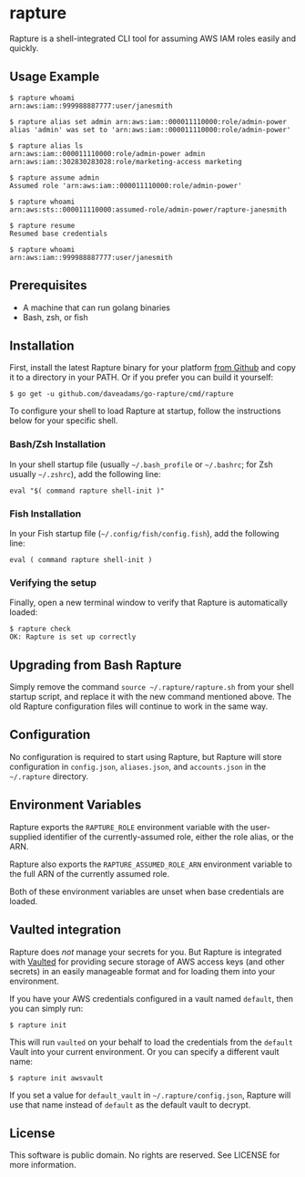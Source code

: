 # rapture

Rapture is a shell-integrated CLI tool for assuming AWS IAM roles easily and
quickly.

## Usage Example

    $ rapture whoami
    arn:aws:iam::999988887777:user/janesmith

    $ rapture alias set admin arn:aws:iam::000011110000:role/admin-power
    alias 'admin' was set to 'arn:aws:iam::000011110000:role/admin-power'

    $ rapture alias ls
    arn:aws:iam::000011110000:role/admin-power admin
    arn:aws:iam::302830283028:role/marketing-access marketing

    $ rapture assume admin
    Assumed role 'arn:aws:iam::000011110000:role/admin-power'

    $ rapture whoami
    arn:aws:sts::000011110000:assumed-role/admin-power/rapture-janesmith

    $ rapture resume
    Resumed base credentials

    $ rapture whoami
    arn:aws:iam::999988887777:user/janesmith


## Prerequisites

* A machine that can run golang binaries
* Bash, zsh, or fish


## Installation

First, install the latest Rapture binary for your platform [from Github](https://github.com/daveadams/go-rapture/releases)
and copy it to a directory in your PATH. Or if you prefer you can build it yourself:

    $ go get -u github.com/daveadams/go-rapture/cmd/rapture

To configure your shell to load Rapture at startup, follow the instructions
below for your specific shell.

### Bash/Zsh Installation

In your shell startup file (usually `~/.bash_profile` or `~/.bashrc`; for Zsh
usually `~/.zshrc`), add the following line:

    eval "$( command rapture shell-init )"

### Fish Installation

In your Fish startup file (`~/.config/fish/config.fish`), add the following line:

    eval ( command rapture shell-init )

### Verifying the setup

Finally, open a new terminal window to verify that Rapture is automatically loaded:

    $ rapture check
    OK: Rapture is set up correctly


## Upgrading from Bash Rapture

Simply remove the command `source ~/.rapture/rapture.sh` from your shell startup
script, and replace it with the new command mentioned above. The old Rapture
configuration files will continue to work in the same way.


## Configuration

No configuration is required to start using Rapture, but Rapture will store
configuration in `config.json`, `aliases.json`, and `accounts.json` in the
`~/.rapture` directory.


## Environment Variables

Rapture exports the `RAPTURE_ROLE` environment variable with the user-supplied
identifier of the currently-assumed role, either the role alias, or the ARN.

Rapture also exports the `RAPTURE_ASSUMED_ROLE_ARN` environment variable to
the full ARN of the currently assumed role.

Both of these environment variables are unset when base credentials are loaded.


## Vaulted integration

Rapture does _not_ manage your secrets for you. But Rapture is integrated with
[Vaulted](https://github.com/miquella/vaulted) for providing secure storage of
AWS access keys (and other secrets) in an easily manageable format and for
loading them into your environment.

If you have your AWS credentials configured in a vault named `default`, then
you can simply run:

    $ rapture init

This will run `vaulted` on your behalf to load the credentials from the `default`
Vault into your current environment. Or you can specify a different vault name:

    $ rapture init awsvault

If you set a value for `default_vault` in `~/.rapture/config.json`, Rapture
will use that name instead of `default` as the default vault to decrypt.


## License

This software is public domain. No rights are reserved. See LICENSE for more information.
